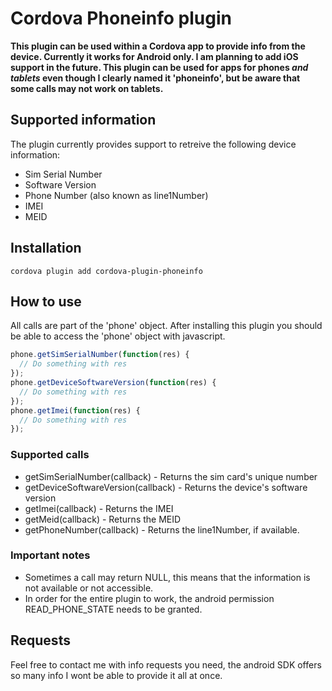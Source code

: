 # Cordova Phoneinfo plugin

**This plugin can be used within a Cordova app to provide info from the device. Currently it works for Android only. I am planning to add iOS support in the future. This plugin can be used for apps for phones *and tablets* even though I clearly named it 'phoneinfo', but be aware that some calls may not work on tablets.**

## Supported information
The plugin currently provides support to retreive the following device information:
* Sim Serial Number
* Software Version
* Phone Number (also known as line1Number)
* IMEI
* MEID
## Installation
```
cordova plugin add cordova-plugin-phoneinfo
```
## How to use
All calls are part of the 'phone' object. After installing this plugin you should be able to access the 'phone' object with javascript.

```javascript
phone.getSimSerialNumber(function(res) {
  // Do something with res
});
phone.getDeviceSoftwareVersion(function(res) {
  // Do something with res
});
phone.getImei(function(res) {
  // Do something with res
});
```
### Supported calls
* getSimSerialNumber(callback) - Returns the sim card's unique number
* getDeviceSoftwareVersion(callback) - Returns the device's software version
* getImei(callback) - Returns the IMEI
* getMeid(callback) - Returns the MEID
* getPhoneNumber(callback) - Returns the line1Number, if available.
### Important notes
* Sometimes a call may return NULL, this means that the information is not available or not accessible.
* In order for the entire plugin to work, the android permission READ_PHONE_STATE needs to be granted.

## Requests
Feel free to contact me with info requests you need, the android SDK offers so many info I wont be able to provide it all at once.
